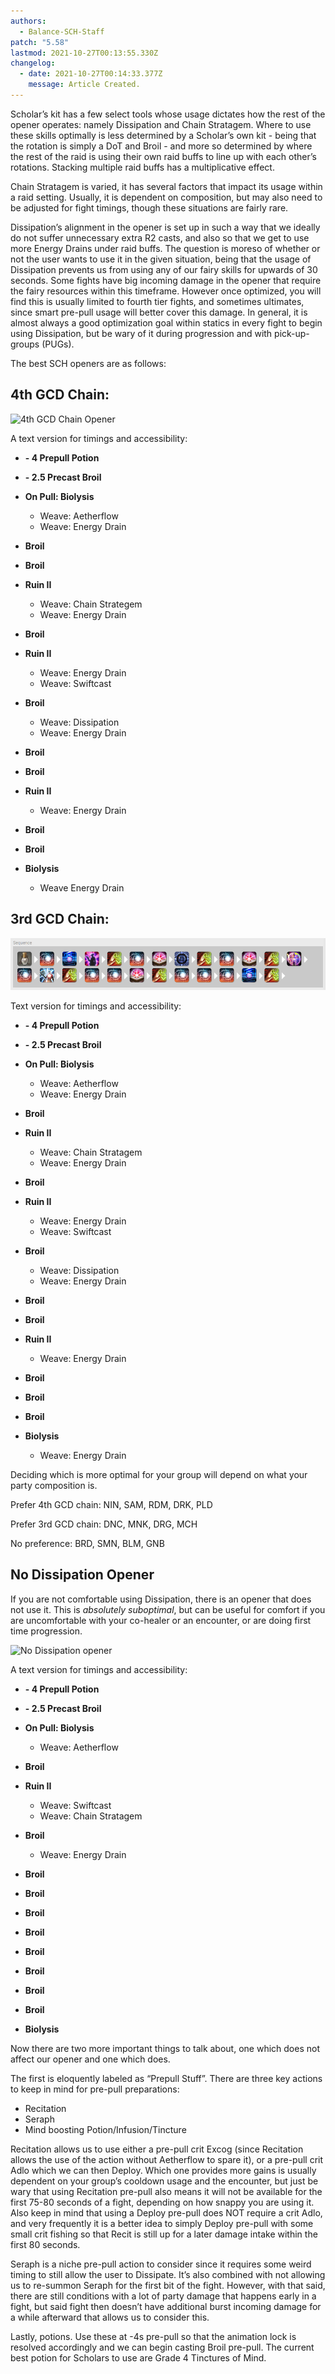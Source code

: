 ```yaml
---
authors:
  - Balance-SCH-Staff
patch: "5.58"
lastmod: 2021-10-27T00:13:55.330Z
changelog:
  - date: 2021-10-27T00:14:33.377Z
    message: Article Created.
---
```

Scholar’s kit has a few select tools whose usage dictates how the rest of the opener operates: namely Dissipation and Chain Stratagem. Where to use these skills optimally is less determined by a Scholar’s own kit - being that the rotation is simply a DoT and Broil - and more so determined by where the rest of the raid is using their own raid buffs to line up with each other’s rotations. Stacking multiple raid buffs has a multiplicative effect.

Chain Stratagem is varied, it has several factors that impact its usage within a raid setting. Usually, it is dependent on composition, but may also need to be adjusted for fight timings, though these situations are fairly rare. 

Dissipation’s alignment in the opener is set up in such a way that we ideally do not suffer unnecessary extra R2 casts, and also so that we get to use more Energy Drains under raid buffs. The question is moreso of whether or not the user wants to use it in the given situation, being that the usage of Dissipation prevents us from using any of our fairy skills for upwards of 30 seconds. Some fights have big incoming damage in the opener that require the fairy resources within this timeframe. However once optimized, you will find this is usually limited to fourth tier fights, and sometimes ultimates, since smart pre-pull usage will better cover this damage. In general, it is almost always a good optimization goal within statics in every fight to begin using Dissipation, but be wary of it during progression and with pick-up-groups (PUGs).

The best SCH openers are as follows:

## 4th GCD Chain:

![](https://lh5.googleusercontent.com/udb7QMSVrmQbnOp3HmQjqdmtLhrlstcKFFOVZ62F-HR70RiwxA72hWnPH7LWNpVU_M6-A7r-yKJTMbkKqxpe90CeIWSvTGl8dTREUYSstQvKmc-zaKP8DGdIU2-gNXnJLvvVOzKh "4th GCD Chain Opener")

A text version for timings and accessibility: 

* **\- 4 Prepull Potion**
* **\- 2.5 Precast Broil**
* **On Pull: Biolysis**

  * Weave: Aetherflow
  * Weave: Energy Drain
* **Broil**
* **Broil**
* **Ruin II**

  * Weave: Chain Strategem
  * Weave: Energy Drain
* **Broil** 
* **Ruin II**

  * Weave: Energy Drain
  * Weave: Swiftcast
* **Broil**

  * Weave: Dissipation
  * Weave: Energy Drain
* **Broil** 
* **Broil** 
* **Ruin II** 

  * Weave: Energy Drain
* **Broil**
* **Broil**
* **Biolysis**

  * Weave Energy Drain

## 3rd GCD Chain:

![](/img/3rdgcdschopen.png "3rd GCD Chain Opener")

Text version for timings and accessibility: 

* **\- 4 Prepull Potion**
* **\- 2.5 Precast Broil**
* **On Pull: Biolysis**

  * Weave: Aetherflow
  * Weave: Energy Drain
* **Broil** 
* **Ruin II**

  * Weave: Chain Stratagem
  * Weave: Energy Drain
* **Broil** 
* **Ruin II** 

  * Weave: Energy Drain
  * Weave: Swiftcast
* **Broil**

  * Weave: Dissipation
  * Weave: Energy Drain
* **Broil**
* **Broil**
* **Ruin II**

  * Weave: Energy Drain
* **Broil**
* **Broil**
* **Broil**
* **Biolysis**

  * Weave: Energy Drain

Deciding which is more optimal for your group will depend on what your party composition is. 

Prefer 4th GCD chain: NIN, SAM, RDM, DRK, PLD

Prefer 3rd GCD chain: DNC, MNK, DRG, MCH

No preference: BRD, SMN, BLM, GNB

## No Dissipation Opener

If you are not comfortable using Dissipation, there is an opener that does not use it. This is *absolutely suboptimal*, but can be useful for comfort if you are uncomfortable with your co-healer or an encounter, or are doing first time progression.

![](https://lh5.googleusercontent.com/Yz0RmROQxMZAfqCvuf5_V6f7enf3RBxZMsI4rSoGEgrF84cxfwNRBD1ELWqlWy9qhnMyWxoJAyKb33jIqMbWAyMoiQy1zkA3M_2mU-Cg8kjjUrcS3vP0s3bUchP02HvrTP16iiA- "No Dissipation opener")

A text version for timings and accessibility: 

*  **\- 4 Prepull Potion**
*  **\- 2.5 Precast Broil**
* **On Pull: Biolysis**

  * Weave: Aetherflow
* **Broil**
* **Ruin II**

  * Weave: Swiftcast
  * Weave: Chain Stratagem
* **Broil**

  * Weave: Energy Drain
* **Broil**
* **Broil**
* **Broil**
* **Broil**
* **Broil**
* **Broil**
* **Broil**
* **Broil**
* **Biolysis**

Now there are two more important things to talk about, one which does not affect our opener and one which does. 

The first is eloquently labeled as “Prepull Stuff”. There are three key actions to keep in mind for pre-pull preparations:

* Recitation
* Seraph
* Mind boosting Potion/Infusion/Tincture

Recitation allows us to use either a pre-pull crit Excog (since Recitation allows the use of the action without Aetherflow to spare it), or a pre-pull crit Adlo which we can then Deploy. Which one provides more gains is usually dependent on your group’s cooldown usage and the encounter, but just be wary that using Recitation pre-pull also means it will not be available for the first 75-80 seconds of a fight, depending on how snappy you are using it. Also keep in mind that using a Deploy pre-pull does NOT require a crit Adlo, and very frequently it is a better idea to simply Deploy pre-pull with some small crit fishing so that Recit is still up for a later damage intake within the first 80 seconds.

Seraph is a niche pre-pull action to consider since it requires some weird timing to still allow the user to Dissipate. It’s also combined with not allowing us to re-summon Seraph for the first bit of the fight. However, with that said, there are still conditions with a lot of party damage that happens early in a fight, but said fight then doesn’t have additional burst incoming damage for a while afterward that allows us to consider this. 

Lastly, potions. Use these at -4s pre-pull so that the animation lock is resolved accordingly and we can begin casting Broil pre-pull. The current best potion for Scholars to use are Grade 4 Tinctures of Mind.